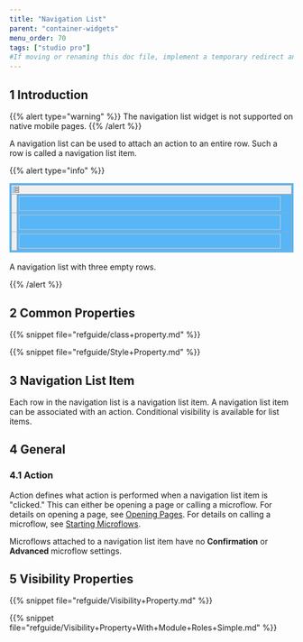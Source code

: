 ```yaml
---
title: "Navigation List"
parent: "container-widgets"
menu_order: 70
tags: ["studio pro"]
#If moving or renaming this doc file, implement a temporary redirect and let the respective team know they should update the URL in the product. See Mapping to Products for more details.
---
```


## 1 Introduction

{{% alert type="warning" %}}
The navigation list widget is not supported on native mobile pages.
{{% /alert %}}

A navigation list can be used to attach an action to an entire row. Such a row is called a navigation list item.

{{% alert type="info" %}}

![](attachments/pages/navigation-list.png)

A navigation list with three empty rows.

{{% /alert %}}

## 2 Common Properties

{{% snippet file="refguide/class+property.md" %}}

{{% snippet file="refguide/Style+Property.md" %}}

## 3 Navigation List Item

Each row in the navigation list is a navigation list item. A navigation list item can be associated with an action. Conditional visibility is available for list items.

## 4 General

### 4.1 Action

Action defines what action is performed when a navigation list item is "clicked." This can either be opening a page or calling a microflow. For details on opening a page, see [Opening Pages](opening-pages). For details on calling a microflow, see [Starting Microflows](starting-microflows). 

Microflows attached to a navigation list item have no **Confirmation** or **Advanced** microflow settings.

## 5 Visibility Properties

{{% snippet file="refguide/Visibility+Property.md" %}}

{{% snippet file="refguide/Visibility+Property+With+Module+Roles+Simple.md" %}}
